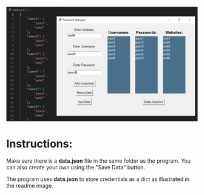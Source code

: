 ![alt text](https://github.com/lilycato/Password-tracker/blob/main/pass%20tracker%20image%20new.jpg)

# Instructions:
Make sure there is a **data.json** file in the same folder as the program. You can also create your own using the "Save Data" button.

The program uses **data.json** to store credentials as a dict as illustrated in the readme image.
